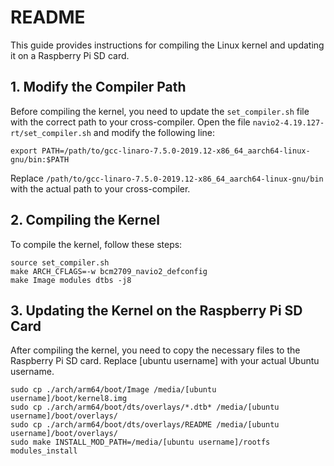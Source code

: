 # README

This guide provides instructions for compiling the Linux kernel and updating it on a Raspberry Pi SD card.

## 1. Modify the Compiler Path

Before compiling the kernel, you need to update the `set_compiler.sh` file with the correct path to your cross-compiler. Open the file `navio2-4.19.127-rt/set_compiler.sh` and modify the following line:

```
export PATH=/path/to/gcc-linaro-7.5.0-2019.12-x86_64_aarch64-linux-gnu/bin:$PATH
```
Replace `/path/to/gcc-linaro-7.5.0-2019.12-x86_64_aarch64-linux-gnu/bin` with the actual path to your cross-compiler.

## 2. Compiling the Kernel
To compile the kernel, follow these steps:
```
source set_compiler.sh
make ARCH_CFLAGS=-w bcm2709_navio2_defconfig
make Image modules dtbs -j8
```

## 3. Updating the Kernel on the Raspberry Pi SD Card
After compiling the kernel, you need to copy the necessary files to the Raspberry Pi SD card. Replace [ubuntu username] with your actual Ubuntu username.

```
sudo cp ./arch/arm64/boot/Image /media/[ubuntu username]/boot/kernel8.img
sudo cp ./arch/arm64/boot/dts/overlays/*.dtb* /media/[ubuntu username]/boot/overlays/
sudo cp ./arch/arm64/boot/dts/overlays/README /media/[ubuntu username]/boot/overlays/
sudo make INSTALL_MOD_PATH=/media/[ubuntu username]/rootfs modules_install
```
